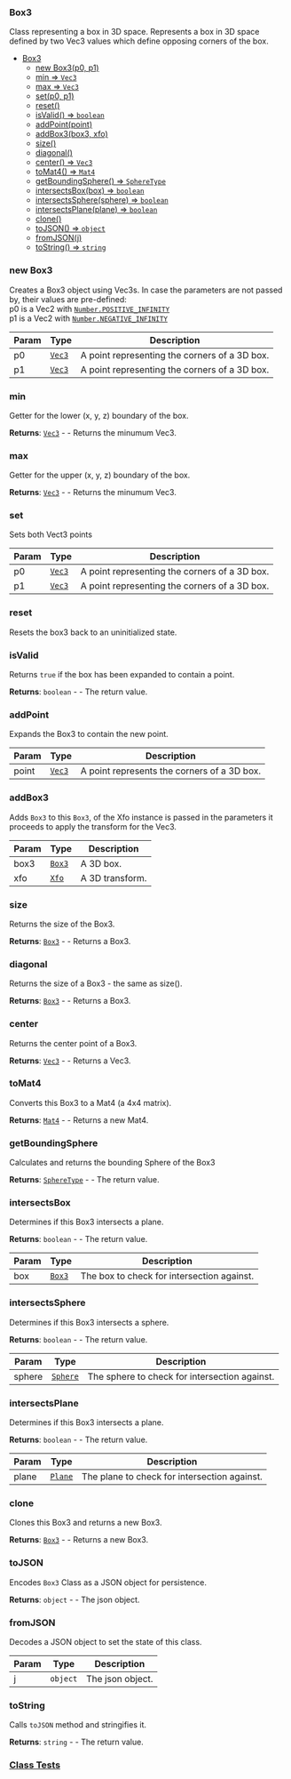 <a name="Box3"></a>

### Box3
Class representing a box in 3D space.
Represents a box in 3D space defined by two Vec3 values which define opposing corners of the box.



* [Box3](#Box3)
    * [new Box3(p0, p1)](#new-Box3)
    * [min ⇒ <code>Vec3</code>](#min)
    * [max ⇒ <code>Vec3</code>](#max)
    * [set(p0, p1)](#set)
    * [reset()](#reset)
    * [isValid() ⇒ <code>boolean</code>](#isValid)
    * [addPoint(point)](#addPoint)
    * [addBox3(box3, xfo)](#addBox3)
    * [size()](#size)
    * [diagonal()](#diagonal)
    * [center() ⇒ <code>Vec3</code>](#center)
    * [toMat4() ⇒ <code>Mat4</code>](#toMat4)
    * [getBoundingSphere() ⇒ <code>SphereType</code>](#getBoundingSphere)
    * [intersectsBox(box) ⇒ <code>boolean</code>](#intersectsBox)
    * [intersectsSphere(sphere) ⇒ <code>boolean</code>](#intersectsSphere)
    * [intersectsPlane(plane) ⇒ <code>boolean</code>](#intersectsPlane)
    * [clone()](#clone)
    * [toJSON() ⇒ <code>object</code>](#toJSON)
    * [fromJSON(j)](#fromJSON)
    * [toString() ⇒ <code>string</code>](#toString)

<a name="new_Box3_new"></a>

### new Box3
Creates a Box3 object using Vec3s.
In case the parameters are not passed by, their values are pre-defined:
<br>
p0 is a Vec2 with [`Number.POSITIVE_INFINITY`](https://developer.mozilla.org/en-US/docs/Web/JavaScript/Reference/Global_Objects/Number/POSITIVE_INFINITY)
<br>
p1 is a Vec2 with [`Number.NEGATIVE_INFINITY`](https://developer.mozilla.org/en-US/docs/Web/JavaScript/Reference/Global_Objects/Number/NEGATIVE_INFINITY)


| Param | Type | Description |
| --- | --- | --- |
| p0 | <code>[Vec3](api/Math\Vec3.md)</code> | A point representing the corners of a 3D box. |
| p1 | <code>[Vec3](api/Math\Vec3.md)</code> | A point representing the corners of a 3D box. |

<a name="Box3+min"></a>

### min 
Getter for the lower (x, y, z) boundary of the box.


**Returns**: <code>[Vec3](api/Math\Vec3.md)</code> - - Returns the minumum Vec3.  
<a name="Box3+max"></a>

### max 
Getter for the upper (x, y, z) boundary of the box.


**Returns**: <code>[Vec3](api/Math\Vec3.md)</code> - - Returns the minumum Vec3.  
<a name="Box3+set"></a>

### set
Sets both Vect3 points



| Param | Type | Description |
| --- | --- | --- |
| p0 | <code>[Vec3](api/Math\Vec3.md)</code> | A point representing the corners of a 3D box. |
| p1 | <code>[Vec3](api/Math\Vec3.md)</code> | A point representing the corners of a 3D box. |

<a name="Box3+reset"></a>

### reset
Resets the box3 back to an uninitialized state.


<a name="Box3+isValid"></a>

### isValid
Returns `true` if the box has been expanded to contain a point.


**Returns**: <code>boolean</code> - - The return value.  
<a name="Box3+addPoint"></a>

### addPoint
Expands the Box3 to contain the new point.



| Param | Type | Description |
| --- | --- | --- |
| point | <code>[Vec3](api/Math\Vec3.md)</code> | A point represents the corners of a 3D box. |

<a name="Box3+addBox3"></a>

### addBox3
Adds `Box3` to this `Box3`, of the Xfo instance is passed in the parameters
it proceeds to apply the transform for the Vec3.



| Param | Type | Description |
| --- | --- | --- |
| box3 | [<code>Box3</code>](#Box3) | A 3D box. |
| xfo | <code>[Xfo](api/Math\Xfo.md)</code> | A 3D transform. |

<a name="Box3+size"></a>

### size
Returns the size of the Box3.


**Returns**: [<code>Box3</code>](#Box3) - - Returns a Box3.  
<a name="Box3+diagonal"></a>

### diagonal
Returns the size of a Box3 - the same as size().


**Returns**: [<code>Box3</code>](#Box3) - - Returns a Box3.  
<a name="Box3+center"></a>

### center
Returns the center point of a Box3.


**Returns**: <code>[Vec3](api/Math\Vec3.md)</code> - - Returns a Vec3.  
<a name="Box3+toMat4"></a>

### toMat4
Converts this Box3 to a Mat4 (a 4x4 matrix).


**Returns**: <code>[Mat4](api/Math\Mat4.md)</code> - - Returns a new Mat4.  
<a name="Box3+getBoundingSphere"></a>

### getBoundingSphere
Calculates and returns the bounding Sphere of the Box3


**Returns**: <code>[SphereType](api/Math\SphereType.md)</code> - - The return value.  
<a name="Box3+intersectsBox"></a>

### intersectsBox
Determines if this Box3 intersects a plane.


**Returns**: <code>boolean</code> - - The return value.  

| Param | Type | Description |
| --- | --- | --- |
| box | [<code>Box3</code>](#Box3) | The box to check for intersection against. |

<a name="Box3+intersectsSphere"></a>

### intersectsSphere
Determines if this Box3 intersects a sphere.


**Returns**: <code>boolean</code> - - The return value.  

| Param | Type | Description |
| --- | --- | --- |
| sphere | <code>[Sphere](api/SceneTree\Geometry\Shapes\Sphere.md)</code> | The sphere to check for intersection against. |

<a name="Box3+intersectsPlane"></a>

### intersectsPlane
Determines if this Box3 intersects a plane.


**Returns**: <code>boolean</code> - - The return value.  

| Param | Type | Description |
| --- | --- | --- |
| plane | <code>[Plane](api/SceneTree\Geometry\Shapes\Plane.md)</code> | The plane to check for intersection against. |

<a name="Box3+clone"></a>

### clone
Clones this Box3 and returns a new Box3.


**Returns**: [<code>Box3</code>](#Box3) - - Returns a new Box3.  
<a name="Box3+toJSON"></a>

### toJSON
Encodes `Box3` Class as a JSON object for persistence.


**Returns**: <code>object</code> - - The json object.  
<a name="Box3+fromJSON"></a>

### fromJSON
Decodes a JSON object to set the state of this class.



| Param | Type | Description |
| --- | --- | --- |
| j | <code>object</code> | The json object. |

<a name="Box3+toString"></a>

### toString
Calls `toJSON` method and stringifies it.


**Returns**: <code>string</code> - - The return value.  


### [Class Tests](api/Math/Box3.test)